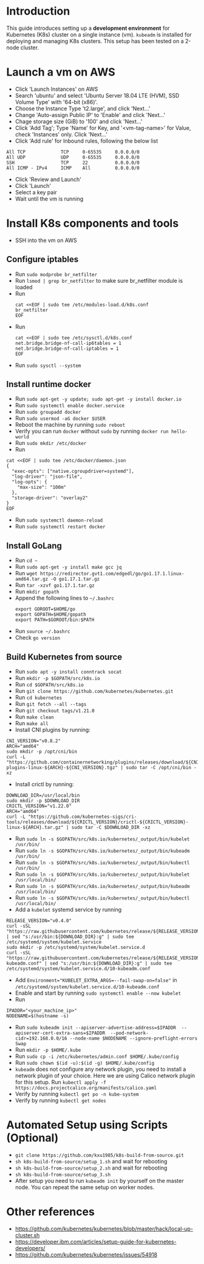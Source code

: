 # Introduction
This guide introduces setting up a <b>development environment</b> for Kubernetes (K8s) cluster on a single instance (vm). `kubeadm` is installed for deploying and managing K8s clusters. This setup has been tested on a 2-node cluster.

# Launch a vm on AWS
- Click 'Launch Instances' on AWS
- Search 'ubuntu' and select 'Ubuntu Server 18.04 LTE (HVM), SSD Volume Type' with '64-bit (x86)'.
- Choose the Instance Type 't2.large', and click 'Next...'
- Change 'Auto-assign Public IP' to 'Enable' and click 'Next...'
- Chage storage size (GiB) to '100' and click 'Next...'
- Click 'Add Tag'; Type 'Name' for Key, and '\<vm-tag-name\>' for Value, check 'Instances' only. Click 'Next...'
- Click 'Add rule' for Inbound rules, following the below list
```
All TCP             TCP     0-65535     0.0.0.0/0
All UDP             UDP     0-65535     0.0.0.0/0
SSH                 TCP     22          0.0.0.0/0
All ICMP - IPv4     ICMP    All         0.0.0.0/0
```
- Click 'Review and Launch'
- Click 'Launch'
- Select a key pair
- Wait until the vm is running

# Install K8s components and tools
- SSH into the vm on AWS

## Configure iptables
- Run `sudo modprobe br_netfilter`
- Run `lsmod | grep br_netfilter` to make sure br_netfilter module is loaded
- Run
  ```
  cat <<EOF | sudo tee /etc/modules-load.d/k8s.conf
  br_netfilter
  EOF
  ```
- Run
  ```
  cat <<EOF | sudo tee /etc/sysctl.d/k8s.conf
  net.bridge.bridge-nf-call-ip6tables = 1
  net.bridge.bridge-nf-call-iptables = 1
  EOF
  ```
- Run `sudo sysctl --system`

## Install runtime docker
- Run `sudo apt-get -y update; sudo apt-get -y install docker.io`
- Run `sudo systemctl enable docker.service`
- Run `sudo groupadd docker`
- Run `sudo usermod -aG docker $USER`
- Reboot the machine by running `sudo reboot`
- Verify you can run `docker` without `sudo` by running `docker run hello-world`
- Run `sudo mkdir /etc/docker`
- Run 
```
cat <<EOF | sudo tee /etc/docker/daemon.json
{
  "exec-opts": ["native.cgroupdriver=systemd"],
  "log-driver": "json-file",
  "log-opts": {
    "max-size": "100m"
  },
  "storage-driver": "overlay2"
}
EOF
```
- Run `sudo systemctl daemon-reload`
- Run `sudo systemctl restart docker`

## Install GoLang
- Run `cd ~`
- Run `sudo apt-get -y install make gcc jq`
- Run `wget https://redirector.gvt1.com/edgedl/go/go1.17.1.linux-amd64.tar.gz -O go1.17.1.tar.gz`
- Run `tar -xzvf go1.17.1.tar.gz`
- Run `mkdir gopath`
- Append the following lines to `~/.bashrc`
  ```
  export GOROOT=$HOME/go
  export GOPATH=$HOME/gopath
  export PATH=$GOROOT/bin:$PATH
  ```
- Run `source ~/.bashrc`
- Check `go version`

## Build Kubernetes from source
- Run `sudo apt -y install conntrack socat`
- Run `mkdir -p $GOPATH/src/k8s.io`
- Run `cd $GOPATH/src/k8s.io`
- Run `git clone https://github.com/kubernetes/kubernetes.git`
- Run `cd kubernetes`
- Run `git fetch --all --tags`
- Run `git checkout tags/v1.21.0`
- Run `make clean`
- Run `make all`
- Install CNI plugins by running:
```
CNI_VERSION="v0.8.2"
ARCH="amd64"
sudo mkdir -p /opt/cni/bin
curl -L "https://github.com/containernetworking/plugins/releases/download/${CNI_VERSION}/cni-plugins-linux-${ARCH}-${CNI_VERSION}.tgz" | sudo tar -C /opt/cni/bin -xz
```
- Install crictl by running:
```
DOWNLOAD_DIR=/usr/local/bin
sudo mkdir -p $DOWNLOAD_DIR
CRICTL_VERSION="v1.22.0"
ARCH="amd64"
curl -L "https://github.com/kubernetes-sigs/cri-tools/releases/download/${CRICTL_VERSION}/crictl-${CRICTL_VERSION}-linux-${ARCH}.tar.gz" | sudo tar -C $DOWNLOAD_DIR -xz
```
- Run `sudo ln -s $GOPATH/src/k8s.io/kubernetes/_output/bin/kubelet /usr/bin/`
- Run `sudo ln -s $GOPATH/src/k8s.io/kubernetes/_output/bin/kubeadm /usr/bin/`
- Run `sudo ln -s $GOPATH/src/k8s.io/kubernetes/_output/bin/kubectl /usr/bin/`
- Run `sudo ln -s $GOPATH/src/k8s.io/kubernetes/_output/bin/kubelet /usr/local/bin/`
- Run `sudo ln -s $GOPATH/src/k8s.io/kubernetes/_output/bin/kubeadm /usr/local/bin/`
- Run `sudo ln -s $GOPATH/src/k8s.io/kubernetes/_output/bin/kubectl /usr/local/bin/`
- Add a `kubelet` systemd service by running
```
RELEASE_VERSION="v0.4.0"
curl -sSL "https://raw.githubusercontent.com/kubernetes/release/${RELEASE_VERSION}/cmd/kubepkg/templates/latest/deb/kubelet/lib/systemd/system/kubelet.service" | sed "s:/usr/bin:${DOWNLOAD_DIR}:g" | sudo tee /etc/systemd/system/kubelet.service
sudo mkdir -p /etc/systemd/system/kubelet.service.d
curl -sSL "https://raw.githubusercontent.com/kubernetes/release/${RELEASE_VERSION}/cmd/kubepkg/templates/latest/deb/kubeadm/10-kubeadm.conf" | sed "s:/usr/bin:${DOWNLOAD_DIR}:g" | sudo tee /etc/systemd/system/kubelet.service.d/10-kubeadm.conf
```
- Add `Environment="KUBELET_EXTRA_ARGS=--fail-swap-on=false"` in `/etc/systemd/system/kubelet.service.d/10-kubeadm.conf`
- Enable and start by running `sudo systemctl enable --now kubelet`
- Run
```
IPADDR="<your_machine_ip>"
NODENAME=$(hostname -s)
```
- Run `sudo kubeadm init --apiserver-advertise-address=$IPADDR  --apiserver-cert-extra-sans=$IPADDR  --pod-network-cidr=192.168.0.0/16 --node-name $NODENAME --ignore-preflight-errors Swap`
- Run `mkdir -p $HOME/.kube`
- Run `sudo cp -i /etc/kubernetes/admin.conf $HOME/.kube/config`
- Run `sudo chown $(id -u):$(id -g) $HOME/.kube/config`
- `kubeadm` does not configure any network plugin, you need to install a network plugin of your choice. Here we are using Calico network plugin for this setup. Run `kubectl apply -f https://docs.projectcalico.org/manifests/calico.yaml`
- Verify by running `kubectl get po -n kube-system`
- Verify by running `kubectl get nodes`

# Automated Setup using Scripts (Optional)
- `git clone https://github.com/kxu1985/k8s-build-from-source.git`
- `sh k8s-build-from-source/setup_1.sh` and wait for rebooting
- `sh k8s-build-from-source/setup_2.sh` and wait for rebooting
- `sh k8s-build-from-source/setup_3.sh`
- After setup you need to run `kubeadm init` by yourself on the master node. You can repeat the same setup on worker nodes.

# Other references
- https://github.com/kubernetes/kubernetes/blob/master/hack/local-up-cluster.sh
- https://developer.ibm.com/articles/setup-guide-for-kubernetes-developers/
- https://github.com/kubernetes/kubernetes/issues/54918
